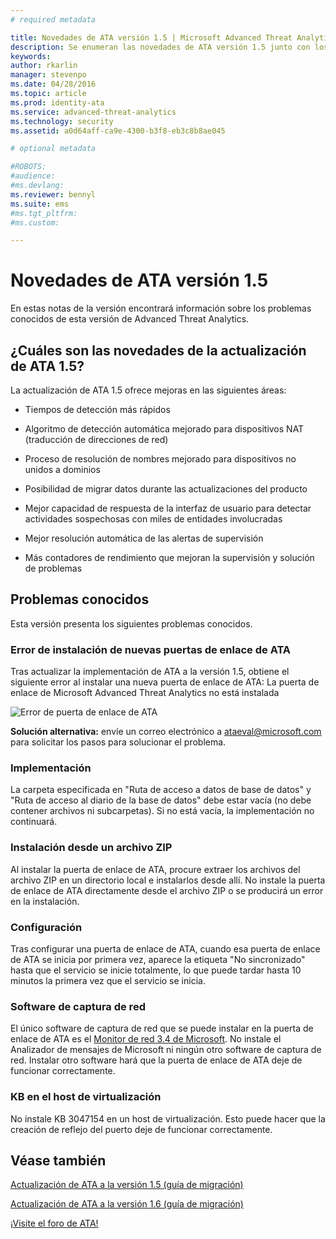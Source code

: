 ```yaml
---
# required metadata

title: Novedades de ATA versión 1.5 | Microsoft Advanced Threat Analytics
description: Se enumeran las novedades de ATA versión 1.5 junto con los problemas conocidos
keywords:
author: rkarlin
manager: stevenpo
ms.date: 04/28/2016
ms.topic: article
ms.prod: identity-ata
ms.service: advanced-threat-analytics
ms.technology: security
ms.assetid: a0d64aff-ca9e-4300-b3f8-eb3c8b8ae045

# optional metadata

#ROBOTS:
#audience:
#ms.devlang:
ms.reviewer: bennyl
ms.suite: ems
#ms.tgt_pltfrm:
#ms.custom:

---
```


# Novedades de ATA versión 1.5
En estas notas de la versión encontrará información sobre los problemas conocidos de esta versión de Advanced Threat Analytics.

## ¿Cuáles son las novedades de la actualización de ATA 1.5?
La actualización de ATA 1.5 ofrece mejoras en las siguientes áreas:

-   Tiempos de detección más rápidos

-   Algoritmo de detección automática mejorado para dispositivos NAT (traducción de direcciones de red)

-   Proceso de resolución de nombres mejorado para dispositivos no unidos a dominios

-   Posibilidad de migrar datos durante las actualizaciones del producto

-   Mejor capacidad de respuesta de la interfaz de usuario para detectar actividades sospechosas con miles de entidades involucradas

-   Mejor resolución automática de las alertas de supervisión

-   Más contadores de rendimiento que mejoran la supervisión y solución de problemas

## Problemas conocidos
Esta versión presenta los siguientes problemas conocidos.

### Error de instalación de nuevas puertas de enlace de ATA
Tras actualizar la implementación de ATA a la versión 1.5, obtiene el siguiente error al instalar una nueva puerta de enlace de ATA: La puerta de enlace de Microsoft Advanced Threat Analytics no está instalada

![Error de puerta de enlace de ATA](media/ata-install-error.png)

<b>Solución alternativa:</b> envíe un correo electrónico a <ataeval@microsoft.com> para solicitar los pasos para solucionar el problema.
### Implementación
La carpeta especificada en "Ruta de acceso a datos de base de datos" y "Ruta de acceso al diario de la base de datos" debe estar vacía (no debe contener archivos ni subcarpetas).
Si no está vacía, la implementación no continuará.

### Instalación desde un archivo ZIP
Al instalar la puerta de enlace de ATA, procure extraer los archivos del archivo ZIP en un directorio local e instalarlos desde allí. No instale la puerta de enlace de ATA directamente desde el archivo ZIP o se producirá un error en la instalación.

### Configuración
Tras configurar una puerta de enlace de ATA, cuando esa puerta de enlace de ATA se inicia por primera vez, aparece la etiqueta "No sincronizado" hasta que el servicio se inicie totalmente, lo que puede tardar hasta 10 minutos la primera vez que el servicio se inicia.

### Software de captura de red
El único software de captura de red que se puede instalar en la puerta de enlace de ATA es el [Monitor de red 3.4 de Microsoft](http://www.microsoft.com/en-us/download/details.aspx?id=4865). No instale el Analizador de mensajes de Microsoft ni ningún otro software de captura de red. Instalar otro software hará que la puerta de enlace de ATA deje de funcionar correctamente.

### KB en el host de virtualización
No instale KB 3047154 en un host de virtualización. Esto puede hacer que la creación de reflejo del puerto deje de funcionar correctamente.

## Véase también

[Actualización de ATA a la versión 1.5 (guía de migración)](ata-update-1.5-migration-guide.md)

[Actualización de ATA a la versión 1.6 (guía de migración)](ata-update-1.6-migration-guide.md)

[¡Visite el foro de ATA!](https://social.technet.microsoft.com/Forums/security/en-US/home?forum=mata)


<!--HONumber=May16_HO3-->


